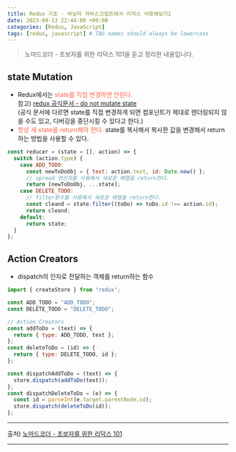 ```yaml
---
title: Redux 기초 - 바닐라 자바스크립트에서 리덕스 사용해보기2
date: 2023-09-13 22:44:00 +09:00
categories: [Redux, JavaScript]
tags: [redux, javascript] # TAG names should always be lowercase
---
```


> 노마드코더 - 초보자를 위한 리덕스 101을 듣고 정리한 내용입니다.

## state Mutation

- Redux에서는 <span style='color:tomato'>state를 직접 변경하면 안된다.</span><br/>
  참고) <a href='https://ko.redux.js.org/style-guide/#do-not-mutate-state' target="\_blank">redux 공식문서 - do not mutate state</a><br/>
  (공식 문서에 다르면 state를 직접 변경하게 되면 컴포넌트가 제대로 렌더링되지 않을 수도 있고, 디버깅을 중단시킬 수 있다고 한다.)
- <span style='color:tomato'>항상 새 state를 return해야 한다.</span> state를 복사해서 복사한 값을 변경해서 return하는 방법을 사용할 수 있다.

```javascript
const reducer = (state = [], action) => {
  switch (action.type) {
    case ADD_TODO:
      const newToDoObj = { text: action.text, id: Date.now() };
      // spread 연산자를 사용해서 새로운 배열을 return한다.
      return [newToDoObj, ...state];
    case DELETE_TODO:
      // filter함수를 사용해서 새로운 배열을 return한다.
      const cleand = state.filter((toDo) => toDo.id !== action.id);
      return cleand;
    default:
      return state;
  }
};
```

## Action Creators

- dispatch의 인자로 전달하는 객체를 return하는 함수

```javascript
import { createStore } from "redux";

const ADD_TODO = "ADD_TODO";
const DELETE_TODO = "DELETE_TODO";

// Action Creators
const addToDo = (text) => {
  return { type: ADD_TODO, text };
};
const deleteToDo = (id) => {
  return { type: DELETE_TODO, id };
};

const dispatchAddToDo = (text) => {
  store.dispatch(addToDo(text));
};
const dispatchDeleteToDo = (e) => {
  const id = parseInt(e.target.parentNode.id);
  store.dispatch(deleteToDo(id));
};
```

---

출처) <a href='https://nomadcoders.co/redux-for-beginners/lobby' target="\_blank">노마드코더 - 초보자를 위한 리덕스 101</a>

---

<div class='giscus'></div>
<script src="https://giscus.app/client.js"
        data-repo="DawonOh/DawonOh.github.io"
        data-repo-id="R_kgDOJiw-zQ"
        data-category="Comments"
        data-category-id="DIC_kwDOJiw-zc4CWhdL"
        data-mapping="pathname"
        data-strict="0"
        data-reactions-enabled="1"
        data-emit-metadata="0"
        data-input-position="bottom"
        data-theme="preferred_color_scheme"
        data-lang="ko"
        crossorigin="anonymous"
        async>
</script>
